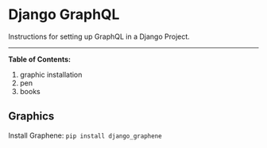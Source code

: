 # Django GraphQL

 Instructions for setting up GraphQL in a Django Project.

---
 **Table of Contents:**

 1. graphic installation
 2. pen
 3. books

## Graphics

Install Graphene: `pip install django_graphene`

##